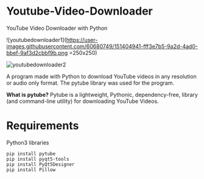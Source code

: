 # Youtube-Video-Downloader
YouTube Video Downloader with Python

![youtubedownloader1](https://user-images.githubusercontent.com/60680749/151404941-fff3e7b5-9a2d-4ad0-bbef-9af3d2cbbf9b.png  =250x250)

![youtubedownloader2](https://user-images.githubusercontent.com/60680749/151404957-e789f80f-f41e-4e04-9e4c-8bae768bfcee.png)

A program made with Python to download YouTube videos in any resolution or audio only format.
The pytube library was used for the program.

**What is pytube?**
Pytube is a lightweight, Pythonic, dependency-free, library (and command-line utility) for downloading YouTube Videos.


# Requirements

Python3 libraries
````
pip install pytube
pip install pyqt5-tools
pip install PyQt5Designer
pip install Pillow
````
